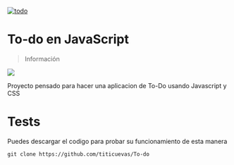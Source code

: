 <a href="https://ibb.co/g4MBryh"><img src="https://i.ibb.co/1zfw0Zj/todo.jpg" alt="todo" border="0" ></a>

# To-do en JavaScript
> Información
 <img src="https://img.shields.io/badge/JavaScript-F7DF1E?style=for-the-badge&logo=javascript&logoColor=black">


Proyecto pensado para hacer una aplicacion de To-Do usando Javascript y CSS

# Tests
Puedes descargar el codigo para probar su funcionamiento de esta manera

```shell
git clone https://github.com/titicuevas/To-do
```
